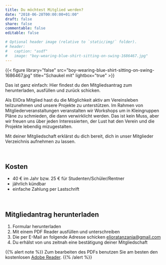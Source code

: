 ```yaml
---
title: Du möchtest Mitglied werden?
date: "2018-06-28T00:00:00+01:00"
draft: false
share: false
commentable: false
editable: false

# Optional header image (relative to `static/img/` folder).
# header:
#   caption: "asdf"
#   image: "boy-wearing-blue-shirt-sitting-on-swing-1686467.jpg"
---
```


{{< figure library="false" src="boy-wearing-blue-shirt-sitting-on-swing-1686467.jpg" title="Schaukel mit" lightbox="true" >}}

Das ist ganz einfach:
Hier findest du den Mitgliedsantrag zum herunterladen, ausfüllen und zurück schicken.

Als EliOra Mitglied hast du die Möglichkeit aktiv am Vereinsleben teilzunehmen und unsere Projekte zu unterstützen. Im Rahmen von Mitgliederveranstaltungen veranstalten wir Workshops um in Kleingruppen Pläne zu schmieden, die dann verwirklicht werden.
Das ist kein Muss, aber wir freuen uns über jeden Interessierten, der Lust hat den Verein und die Projekte lebendig mizugestalten.

Mit deiner Mitgliedschaft erklärst du dich bereit, dich in unser Mitglieder Verzeichnis aufnehmen zu lassen.

</br>

## Kosten

- 40 € im Jahr bzw. 25 € für Studenten/Schüler/Rentner
- jährlich kündbar
- einfache Zahlung per Lastschrift


</br>

## Mitgliedantrag herunterladen

1. Formular herunterladen
2. Mit einem PDF Reader ausfüllen und unterschreiben
3. Die per E-Mail an folgende Adresse schicken [elioratanzania@gmail.com](mailto:elioratanzania@gmail.com?subject=[Mitgliedsantrag])
4. Du erhälst von uns zeitnah eine bestätigung deiner Mitgliedschaft


{{% alert note %}}
Zum bearbeiten des PDFs benutzen Sie am besten den kostenlosen [Adobe Reader](https://get.adobe.com/de/reader/).
{{% /alert %}}

